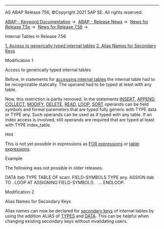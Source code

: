   

* * *

AS ABAP Release 756, ©Copyright 2021 SAP SE. All rights reserved.

[ABAP - Keyword Documentation](https://help.sap.com/doc/abapdocu_756_index_htm/7.56/en-US/abenabap.htm) →  [ABAP - Release News](https://help.sap.com/doc/abapdocu_756_index_htm/7.56/en-US/abennews.htm) →  [News for Release 7.5x](https://help.sap.com/doc/abapdocu_756_index_htm/7.56/en-US/abennews-75.htm) →  [News for Release 7.56](https://help.sap.com/doc/abapdocu_756_index_htm/7.56/en-US/abennews-756.htm) → 

Internal Tables in Release 7.56

[1\. Access to generically typed internal tables](#!ABAP_MODIFICATION_1@1@)
[2\. Alias Names for Secondary Keys](#!ABAP_MODIFICATION_2@2@)

Modification 1   

Access to generically typed internal tables

Before, in statements for [accessing internal tables](https://help.sap.com/doc/abapdocu_756_index_htm/7.56/en-US/abenitab_access.htm) the internal table had to be recognizable statically. The operand had to be typed at least with any table.

Now, this restriction is partly removed. In the statements [INSERT](https://help.sap.com/doc/abapdocu_756_index_htm/7.56/en-US/abapinsert_itab.htm), [APPEND](https://help.sap.com/doc/abapdocu_756_index_htm/7.56/en-US/abapappend.htm), [COLLECT](https://help.sap.com/doc/abapdocu_756_index_htm/7.56/en-US/abapcollect.htm), [MODIFY](https://help.sap.com/doc/abapdocu_756_index_htm/7.56/en-US/abapmodify_itab.htm), [DELETE](https://help.sap.com/doc/abapdocu_756_index_htm/7.56/en-US/abapdelete_itab.htm), [READ](https://help.sap.com/doc/abapdocu_756_index_htm/7.56/en-US/abapread_table.htm), [LOOP](https://help.sap.com/doc/abapdocu_756_index_htm/7.56/en-US/abaploop_at_itab_variants.htm), [SORT](https://help.sap.com/doc/abapdocu_756_index_htm/7.56/en-US/abapsort_itab.htm) operands can be field symbols and formal parameters that are typed fully generic with TYPE data or TYPE any. Such operands can be used as if typed with any table. If an index access is involved, still operands are required that are typed at least with TYPE index\_table.

Hint

This is not yet possible in expressions as [FOR expressions](https://help.sap.com/doc/abapdocu_756_index_htm/7.56/en-US/abenfor_itab.htm) or [table expressions](https://help.sap.com/doc/abapdocu_756_index_htm/7.56/en-US/abentable_expressions.htm).

Example

The following was not possible in older releases.

DATA itab TYPE TABLE OF scarr.
FIELD-SYMBOLS <itab> TYPE any.
ASSIGN itab TO <itab>.
LOOP AT <itab> ASSIGNING FIELD-SYMBOL(<fs>).
  ...
ENDLOOP.

Modification 2   

Alias Names for Secondary Keys

Alias names can now be declared for [secondary keys](https://help.sap.com/doc/abapdocu_756_index_htm/7.56/en-US/abensecondary_key_glosry.htm "Glossary Entry") of internal tables by using the addition ALIAS of [TYPES](https://help.sap.com/doc/abapdocu_756_index_htm/7.56/en-US/abaptypes_secondary_key.htm) and [DATA](https://help.sap.com/doc/abapdocu_756_index_htm/7.56/en-US/abapdata_secondary_key.htm). This can be helpful when changing existing secondary keys without invalidating users.